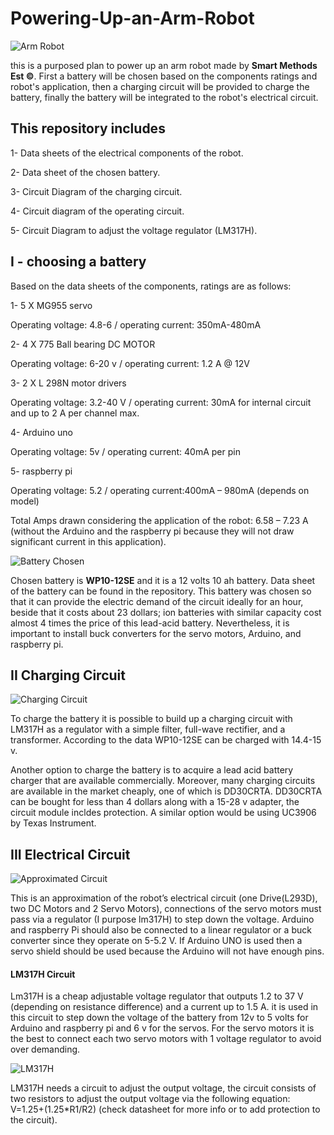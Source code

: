 # Powering-Up-an-Arm-Robot


![Arm Robot](https://github.com/AbdullahAlshambri/Powering-Up-an-Arm-Robot-/blob/main/ArmRobot.jpeg?raw=true)

this is a purposed plan to power up an arm robot made by **Smart Methods Est ©**. First a battery will be chosen based on the components ratings and robot's application, then a charging circuit will be provided to charge the battery, finally the battery will be integrated to the robot's electrical circuit.

## This repository includes 
1- Data sheets of the electrical components of the robot.
 
2- Data sheet of the chosen battery.

3- Circuit Diagram of the charging circuit.

4- Circuit diagram of the operating circuit.

5- Circuit Diagram to adjust the voltage regulator (LM317H).


## I - choosing a battery 
Based on the data sheets of the components, ratings are as follows: 

1- 5 X MG955 servo 

Operating voltage:   4.8-6   /          operating current: 350mA-480mA  
       
2- 4 X 775 Ball bearing DC MOTOR

Operating voltage: 6-20 v   /       operating current: 1.2 A @ 12V
   
3- 2 X L 298N motor drivers
 
Operating voltage: 3.2-40 V   /   operating current: 30mA for internal circuit and up to 2 A per channel max.

4- Arduino uno 

Operating voltage: 5v       /        operating current: 40mA per pin  
        
5- raspberry pi 

Operating voltage:  5.2      /      operating current:400mA – 980mA (depends on model)         

Total Amps drawn considering the application of the robot: 6.58 – 7.23 A (without the Arduino and the raspberry pi because they will not draw significant current in this application).

![Battery Chosen](https://github.com/AbdullahAlshambri/Powering-Up-an-Arm-Robot-/blob/main/Battery%20DataSheet/battery.jpeg?raw=true)

Chosen battery is **WP10-12SE** and it is a 12 volts 10 ah battery. Data sheet of the battery can be found in the repository. This battery was chosen so that it can provide the electric demand of the circuit ideally for an hour, beside that it costs about 23 dollars; ion batteries with similar capacity cost almost 4 times the price of this lead-acid battery. Nevertheless, it is important to install buck converters for the servo motors, Arduino, and raspberry pi. 







## II Charging Circuit 

![Charging Circuit](https://github.com/AbdullahAlshambri/Powering-Up-an-Arm-Robot-/blob/main/Circuit%20Diagrams/Charging%20Circuit.png?raw=true)

To charge the battery it is possible to build up a charging circuit with LM317H as a regulator with a simple filter, full-wave rectifier, and a transformer. According to the data WP10-12SE can be charged with 14.4-15 v. 

Another option to charge the battery is to acquire a lead acid battery charger that are available commercially. Moreover, many charging circuits are available in the market cheaply, one of which is DD30CRTA. DD30CRTA can be bought for less than 4 dollars along with a 15-28 v adapter, the circuit module incldes protection. A similar option would be using UC3906 by Texas Instrument. 




## III Electrical Circuit 
![Approximated Circuit](https://github.com/AbdullahAlshambri/Powering-Up-an-Arm-Robot-/blob/main/Circuit%20Diagrams/operation%20circuit.png?raw=true)

This is an approximation of the robot’s electrical circuit (one Drive(L293D), two DC Motors and 2 Servo Motors), connections of the servo motors must pass via a regulator (I purpose lm317H) to step down the voltage. Arduino and raspberry Pi should also be connected to a linear regulator or a buck converter since they operate on 5-5.2 V. If Arduino UNO is used then a servo shield should be used because the Arduino will not have enough pins. 

#### LM317H Circuit 
Lm317H is a cheap adjustable voltage regulator that outputs 1.2 to 37 V (depending on resistance difference) and a current up to 1.5 A. it is used in this circuit to step down the voltage of the battery from 12v to 5 volts for Arduino and raspberry pi and 6 v for the servos. For the servo motors it is the best to connect each two servo motors with 1 voltage regulator to avoid over demanding. 

![LM317H](https://github.com/AbdullahAlshambri/Powering-Up-an-Arm-Robot-/blob/main/Circuit%20Diagrams/LM713H%20circuit.jpeg?raw=true)

LM317H needs a circuit to adjust the output voltage, the circuit consists of two resistors to adjust the output voltage via the following equation: V=1.25+(1.25*R1/R2) (check datasheet for more info or to add protection to the circuit).
